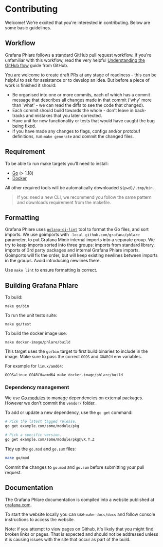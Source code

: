 # Contributing

Welcome! We're excited that you're interested in contributing. Below are some basic guidelines.

## Workflow

Grafana Phlare follows a standard GitHub pull request workflow. If you're unfamiliar with this workflow, read the very helpful [Understanding the GitHub flow](https://guides.github.com/introduction/flow/) guide from GitHub.

You are welcome to create draft PRs at any stage of readiness - this
can be helpful to ask for assistance or to develop an idea. But before
a piece of work is finished it should:

- Be organised into one or more commits, each of which has a commit message that describes all changes made in that commit ('why' more than 'what' - we can read the diffs to see the code that changed).
- Each commit should build towards the whole - don't leave in back-tracks and mistakes that you later corrected.
- Have unit for new functionality or tests that would have caught the bug being fixed.
- If you have made any changes to flags, configs and/or protobuf definitions, run `make generate` and commit the changed files.

## Requirement

To be able to run make targets you'll need to install:

- [Go](https://go.dev/doc/install) (> 1.18)
- [Docker](https://docs.docker.com/engine/install/)

All other required tools will be automatically downloaded `$(pwd)/.tmp/bin`.

> If you need a new CLI, we recommend you follow the same pattern and downloads requirement from the makefile.

## Formatting

Grafana Phlare uses [`golang-ci-lint`](https://github.com/golangci/golangci-lint) tool to format the Go files, and sort imports.
We use goimports with `-local github.com/grafana/phlare` parameter, to put Grafana Mimir internal imports into a separate group. We try to keep imports sorted into three groups: imports from standard library, imports of 3rd party packages and internal Grafana Phlare imports. Goimports will fix the order, but will keep existing newlines between imports in the groups. Avoid introducing newlines there.

Use `make lint` to ensure formatting is correct.

## Building Grafana Phlare

To build:

```
make go/bin
```

To run the unit tests suite:

```
make go/test
```

To build the docker image use:

```
make docker-image/phlare/build
```

This target uses the `go/bin` target to first build binaries to include in the image.
Make sure to pass the correct `GOOS` and `GOARCH` env variables.

For example for `linux/amd64`:

```
GOOS=linux GOARCH=amd64 make docker-image/phlare/build
```

### Dependency management

We use [Go modules](https://golang.org/cmd/go/#hdr-Modules__module_versions__and_more) to manage dependencies on external packages.
However we don't commit the `vendor/` folder.

To add or update a new dependency, use the `go get` command:

```bash
# Pick the latest tagged release.
go get example.com/some/module/pkg

# Pick a specific version.
go get example.com/some/module/pkg@vX.Y.Z
```

Tidy up the `go.mod` and `go.sum` files:

```bash
make go/mod
```

Commit the changes to `go.mod` and `go.sum` before submitting your pull request.

## Documentation

The Grafana Phlare documentation is compiled into a website published at [grafana.com](https://grafana.com/).

To start the website locally you can use `make docs/docs` and follow console instructions to access the website.

Note: if you attempt to view pages on Github, it's likely that you might find broken links or pages. That is expected and should not be addressed unless it is causing issues with the site that occur as part of the build.
